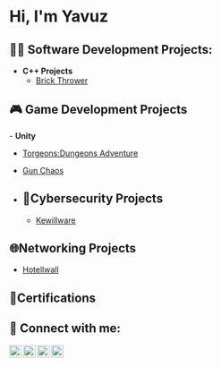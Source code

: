 <h1>Hi, I'm Yavuz</h1>

<h2>👨‍💻 Software Development Projects:</h2>

- <b>C++ Projects</b>
  - [Brick Thrower](https://github.com/yavuzTheParz/brick_thrower)

<h2>🎮 Game Development Projects</h2>
- <b>Unity</b>

   - [Torgeons:Dungeons Adventure](https://play.google.com/store/apps/details?id=com.parzigames.torgeons&hl=en)</br>
   - [Gun Chaos](https://play.google.com/store/apps/details?id=com.ParziGame.GunChaos&hl=en)
     
- <h2>🔐Cybersecurity Projects</h2>

  - [Kewillware](https://github.com/yavuzTheParz/KEWILLware.git)
    
<h2>🌐Networking Projects</h2>

- [Hotellwall](https://github.com/yavuzTheParz/HOTELwall)

<h2>📄Certifications</h2>

<h2> 🤳 Connect with me:</h2>

[<img align="left" alt="JoshMadakor | YouTube" width="22px" src="https://cdn.jsdelivr.net/npm/simple-icons@v3/icons/youtube.svg" />][youtube]
[<img align="left" alt="JoshMadakor | Twitter" width="22px" src="https://cdn.jsdelivr.net/npm/simple-icons@v3/icons/twitter.svg" />][twitter]
[<img align="left" alt="JoshMadakor | LinkedIn" width="22px" src="https://cdn.jsdelivr.net/npm/simple-icons@v3/icons/linkedin.svg" />][linkedin]
[<img align="left" alt="JoshMadakor | Instagram" width="22px" src="https://cdn.jsdelivr.net/npm/simple-icons@v3/icons/instagram.svg" />][instagram]

[twitter]: https://twitter.com/joshmadakor
[youtube]: https://www.youtube.com/c/joshmadakor
[instagram]: https://www.instagram.com/joshmadakor/
[linkedin]: https://linkedin.com/in/joshmadakor

<!--
**joshmadakor1/joshmadakor1** is a ✨ _special_ ✨ repository because its `README.md` (this file) appears on your GitHub profile.

Here are some ideas to get you started:

- 🔭 I’m currently working on ...
- 🌱 I’m currently learning ...
- 👯 I’m looking to collaborate on ...
- 🤔 I’m looking for help with ...
- 💬 Ask me about ...
- 📫 How to reach me: ...
- 😄 Pronouns: ...
- ⚡ Fun fact: ...
-->
